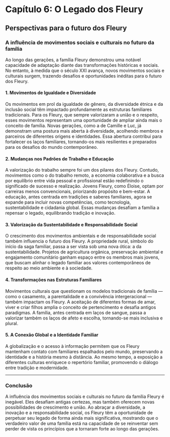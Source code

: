 
# Capítulo 6: O Legado dos Fleury

## Perspectivas para o futuro dos Fleury

### A influência de movimentos sociais e culturais no futuro da família

Ao longo das gerações, a família Fleury demonstrou uma notável capacidade de adaptação diante das transformações históricas e sociais. No entanto, à medida que o século XXI avança, novos movimentos sociais e culturais surgem, trazendo desafios e oportunidades inéditas para o futuro dos Fleury.

#### 1. **Movimentos de Igualdade e Diversidade**

Os movimentos em prol da igualdade de gênero, da diversidade étnica e da inclusão social têm impactado profundamente as estruturas familiares tradicionais. Para os Fleury, que sempre valorizaram a união e o respeito, esses movimentos representam uma oportunidade de ampliar ainda mais o conceito de família. Novas gerações, como a de Camille e Luc, já demonstram uma postura mais aberta à diversidade, acolhendo membros e parceiros de diferentes origens e identidades. Essa abertura contribui para fortalecer os laços familiares, tornando-os mais resilientes e preparados para os desafios do mundo contemporâneo.

#### 2. **Mudanças nos Padrões de Trabalho e Educação**

A valorização do trabalho sempre foi um dos pilares dos Fleury. Contudo, movimentos como o do trabalho remoto, a economia colaborativa e a busca por equilíbrio entre vida pessoal e profissional estão redefinindo o significado de sucesso e realização. Jovens Fleury, como Éloise, optam por carreiras menos convencionais, priorizando propósito e bem-estar. A educação, antes centrada em tradições e saberes familiares, agora se expande para incluir novas competências, como tecnologia, sustentabilidade e cidadania global. Essas mudanças desafiam a família a repensar o legado, equilibrando tradição e inovação.

#### 3. **Valorização da Sustentabilidade e Responsabilidade Social**

O crescimento dos movimentos ambientais e de responsabilidade social também influencia o futuro dos Fleury. A propriedade rural, símbolo do início da saga familiar, passa a ser vista sob uma nova ótica: a da sustentabilidade. Projetos de agricultura orgânica, preservação ambiental e engajamento comunitário ganham espaço entre os membros mais jovens, que buscam alinhar o legado familiar aos valores contemporâneos de respeito ao meio ambiente e à sociedade.

#### 4. **Transformações nas Estruturas Familiares**

Movimentos culturais que questionam os modelos tradicionais de família — como o casamento, a parentalidade e a convivência intergeracional — também impactam os Fleury. A aceitação de diferentes formas de amar, viver e criar filhos amplia o conceito de pertencimento e desafia antigos paradigmas. A família, antes centrada em laços de sangue, passa a valorizar também os laços de afeto e escolha, tornando-se mais inclusiva e plural.

#### 5. **A Conexão Global e a Identidade Familiar**

A globalização e o acesso à informação permitem que os Fleury mantenham contato com familiares espalhados pelo mundo, preservando a identidade e a história mesmo à distância. Ao mesmo tempo, a exposição a diferentes culturas enriquece o repertório familiar, promovendo o diálogo entre tradição e modernidade.

---

### **Conclusão**

A influência dos movimentos sociais e culturais no futuro da família Fleury é inegável. Eles desafiam antigas certezas, mas também oferecem novas possibilidades de crescimento e união. Ao abraçar a diversidade, a inovação e a responsabilidade social, os Fleury têm a oportunidade de perpetuar seu legado de forma ainda mais significativa, mostrando que o verdadeiro valor de uma família está na capacidade de se reinventar sem perder de vista os princípios que a tornaram forte ao longo das gerações.
```
